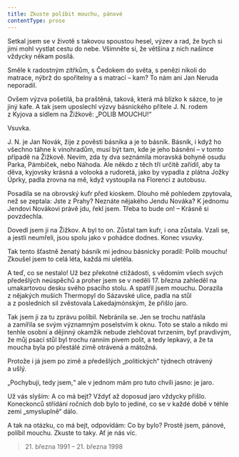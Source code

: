 ```yaml
---
title: Zkuste políbit mouchu, pánové
contentType: prose
---
```


Setkal jsem se v životě s takovou spoustou hesel, výzev a rad, že bych si jimi mohl vystlat cestu do nebe. Všimněte si, že většina z nich našince vždycky někam posílá.

Směle k radostným zítřkům, s Čedokem do světa, s penězi nikoli do matrace, nýbrž do spořitelny a s matrací – kam? To nám ani Jan Neruda neporadil.

Ovšem výzva pošetilá, ba praštěná, taková, která má blízko k sázce, to je jiný kafe. A tak jsem uposlechl výzvy básnického přítele J. N. rodem z Kyjova a sídlem na Žižkově: „POLIB MOUCHU!“

Vsuvka.

J. N. je Jan Novák, žije z pověsti básníka a je to básník. Básník, i když ho všechno táhne k vinohradům, musí být tam, kde je jeho básnění – v tomto případě na Žižkově. Nevím, zda ty dva seznámila moravská bohyně osudu Parka, Pámbíček, nebo Náhoda. Ale někdo z těch tří určitě zařídil, aby ta děva, kyjovsky krásná a volooká a rudoretá, jako by vypadla z plátna Jožky Úprky, padla zrovna na mě, když vystoupila na Florenci z autobusu.

Posadila se na obrovský kufr před kioskem. Dlouho mě pohledem zpytovala, než se zeptala: Jste z Prahy? Neznáte nějakého Jendu Nováka? K jednomu Jendovi Novákovi právě jdu, řekl jsem. Třeba to bude on! – Krásně si povzdechla.

Dovedl jsem ji na Žižkov. A byl to on. Zůstal tam kufr, i ona zůstala. Vzali se, a jestli neumřeli, jsou spolu jako v pohádce dodnes. Konec vsuvky.

Tak tento šťastně ženatý básník mi jednou básnicky poradil: Polib mouchu! Zkoušel jsem to celá léta, každá mi uletěla.

A teď, co se nestalo! Už bez překotné ctižádosti, s vědomím všech svých předešlých neúspěchů a proher jsem se v neděli 17. března zahleděl na umakartovou desku svého psacího stolu. A spatřil jsem mouchu. Dorazila z nějakých muších Thermopyl do Sázavské ulice, padla na stůl a z posledních sil zvěstovala Lakedajmónským, že přišlo jaro.

Tak jsem ji za tu zprávu políbil. Nebránila se. Jen se trochu natřásla a zamířila se svým významným poselstvím k oknu. Toto se stalo a nikdo mi tenhle osobní a dějinný okamžik nebude zlehčovat tvrzením, byť pravdivým, že můj psací stůl byl trochu ranním pivem polit, a tedy lepkavý, a že ta moucha byla po přestálé zimě otrávená a mátožná.

Protože i já jsem po zimě a předešlých „politických“ týdnech otrávený a ušlý.

„Pochybuji, tedy jsem,“ ale v jednom mám pro tuto chvíli jasno: je jaro.

Už vás slyším: A co má bejt? Vždyť až doposud jaro vždycky přišlo. Koneckonců střídání ročních dob bylo to jediné, co se v každé době v téhle zemi „smysluplně“ dálo.

A tak na otázku, co má bejt, odpovídám: Co by bylo? Prostě jsem, pánové, políbil mouchu. Zkuste to taky. Ať je nás víc.

> 21. března 1991 – 21. března 1998
